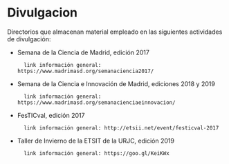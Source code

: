 # Divulgacion

Directorios que almacenan material empleado en las siguientes actividades de divulgación:

- Semana de la Ciencia de Madrid, edición 2017

		link información general: https://www.madrimasd.org/semanaciencia2017/
- Semana de la Ciencia e Innovación de Madrid, ediciones 2018 y 2019

		link información general: https://www.madrimasd.org/semanacienciaeinnovacion/
- FesTICval, edición 2017

		link información general: http://etsii.net/event/festicval-2017
- Taller de Invierno de la ETSIT de la URJC, edición 2019

		link información general: https://goo.gl/KeiKWx 

